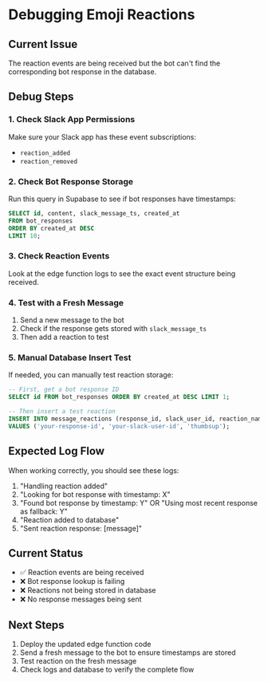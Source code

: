 # Debugging Emoji Reactions

## Current Issue
The reaction events are being received but the bot can't find the corresponding bot response in the database.

## Debug Steps

### 1. Check Slack App Permissions
Make sure your Slack app has these event subscriptions:
- `reaction_added`
- `reaction_removed`

### 2. Check Bot Response Storage
Run this query in Supabase to see if bot responses have timestamps:

```sql
SELECT id, content, slack_message_ts, created_at 
FROM bot_responses 
ORDER BY created_at DESC 
LIMIT 10;
```

### 3. Check Reaction Events
Look at the edge function logs to see the exact event structure being received.

### 4. Test with a Fresh Message
1. Send a new message to the bot
2. Check if the response gets stored with `slack_message_ts`
3. Then add a reaction to test

### 5. Manual Database Insert Test
If needed, you can manually test reaction storage:

```sql
-- First, get a bot response ID
SELECT id FROM bot_responses ORDER BY created_at DESC LIMIT 1;

-- Then insert a test reaction
INSERT INTO message_reactions (response_id, slack_user_id, reaction_name)
VALUES ('your-response-id', 'your-slack-user-id', 'thumbsup');
```

## Expected Log Flow
When working correctly, you should see these logs:
1. "Handling reaction added"
2. "Looking for bot response with timestamp: X"
3. "Found bot response by timestamp: Y" OR "Using most recent response as fallback: Y"
4. "Reaction added to database"
5. "Sent reaction response: [message]"

## Current Status
- ✅ Reaction events are being received
- ❌ Bot response lookup is failing
- ❌ Reactions not being stored in database
- ❌ No response messages being sent

## Next Steps
1. Deploy the updated edge function code
2. Send a fresh message to the bot to ensure timestamps are stored
3. Test reaction on the fresh message
4. Check logs and database to verify the complete flow